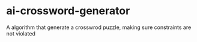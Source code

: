 # ai-crossword-generator
A algorithm that generate a crosswrod puzzle, making sure constraints are not violated
